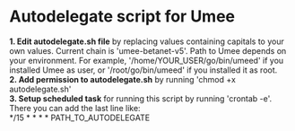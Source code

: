# Autodelegate script for Umee

**1. Edit autodelegate.sh file** by replacing values containing capitals to your own values. Current chain is 'umee-betanet-v5'. Path to Umee depends on your environment. For example, '/home/YOUR_USER/go/bin/umeed' if you installed Umee as user, or '/root/go/bin/umeed' if you installed it as root.\
**2. Add permission to autodelegate.sh** by running 'chmod +x autodelegate.sh'\
**3. Setup scheduled task** for running this script by running 'crontab -e'. There you can add the last line like:\
    */15 * * * * PATH_TO_AUTODELEGATE
